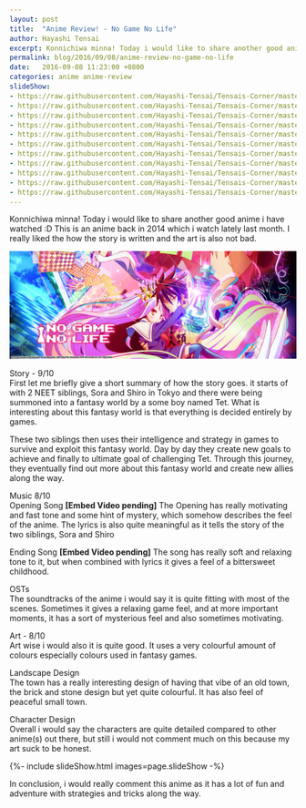 ```yaml
---
layout: post
title:  "Anime Review! - No Game No Life"
author: Hayashi Tensai
excerpt: Konnichiwa minna! Today i would like to share another good anime i have watched :D This is an anime back in 2014 which i watch lately last month. I really liked the how the story is written and the art is also not bad.
permalink: blog/2016/09/08/anime-review-no-game-no-life
date:   2016-09-08 11:23:00 +0800
categories: anime anime-review
slideShow:
- https://raw.githubusercontent.com/Hayashi-Tensai/Tensais-Corner/master/assets/blog-images/anime/ngnl_town_1.png
- https://raw.githubusercontent.com/Hayashi-Tensai/Tensais-Corner/master/assets/blog-images/anime/ngnl_town_2.png
- https://raw.githubusercontent.com/Hayashi-Tensai/Tensais-Corner/master/assets/blog-images/anime/ngnl_town_3.png
- https://raw.githubusercontent.com/Hayashi-Tensai/Tensais-Corner/master/assets/blog-images/anime/ngnl_town_4.png
- https://raw.githubusercontent.com/Hayashi-Tensai/Tensais-Corner/master/assets/blog-images/anime/ngnl_sora.png
- https://raw.githubusercontent.com/Hayashi-Tensai/Tensais-Corner/master/assets/blog-images/anime/ngnl_shiro.png
- https://raw.githubusercontent.com/Hayashi-Tensai/Tensais-Corner/master/assets/blog-images/anime/ngnl_steph.png
- https://raw.githubusercontent.com/Hayashi-Tensai/Tensais-Corner/master/assets/blog-images/anime/ngnl_chlammy.png
- https://raw.githubusercontent.com/Hayashi-Tensai/Tensais-Corner/master/assets/blog-images/anime/ngnl_Jibril.png
- https://raw.githubusercontent.com/Hayashi-Tensai/Tensais-Corner/master/assets/blog-images/anime/ngnl_izuna.png
- https://raw.githubusercontent.com/Hayashi-Tensai/Tensais-Corner/master/assets/blog-images/anime/ngnl_tet.png
---
```


Konnichiwa minna! Today i would like to share another good anime i have watched :D 
This is an anime back in 2014 which i watch lately last month. I really liked the how the story is written and the art is also not bad.

![NoGameNoLife_Poster](https://raw.githubusercontent.com/Hayashi-Tensai/Tensais-Corner/master/assets/blog-images/anime/No_game_no_life.jpg)

Story - 9/10  
First let me briefly give a short summary of how the story goes. it starts of with 2 NEET siblings, Sora and Shiro in Tokyo and there were being summoned into a fantasy world by a some boy named Tet. What is interesting about this fantasy world is that everything is decided entirely by games.

These two siblings then uses their intelligence and strategy in games to survive and exploit this fantasy world. Day by day they create new goals to achieve and finally to ultimate goal of challenging Tet. Through this journey, they eventually find out more about this fantasy world and create new allies along the way.

Music  8/10  
Opening Song
**[Embed Video pending]**
The Opening has really motivating and fast tone and some hint of mystery, which somehow describes the feel of the anime. The lyrics is also quite meaningful as it tells the story of the two siblings, Sora and Shiro

Ending Song
**[Embed Video pending]**
The song has really soft and relaxing tone to it, but when combined with lyrics it gives a feel of a bittersweet childhood.

OSTs  
The soundtracks of the anime i would say it is quite fitting with most of the scenes. Sometimes it gives a relaxing game feel, and at more important moments, it has a sort of mysterious feel and also sometimes motivating.

Art - 8/10  
Art wise i would also it is quite good. It uses a very colourful amount of colours especially colours used in fantasy games.

Landscape Design  
The town has a really interesting design of having that vibe of an old town, the brick and stone design but yet quite colourful. It has also feel of peaceful small town.

Character Design  
Overall i would say the characters are quite detailed compared to other anime(s) out there, but still i would not comment much on this because my art suck to be honest.

<div>{%- include slideShow.html images=page.slideShow -%}</div>

In conclusion, i would really comment this anime as it has a lot of fun and adventure with strategies and tricks along the way.